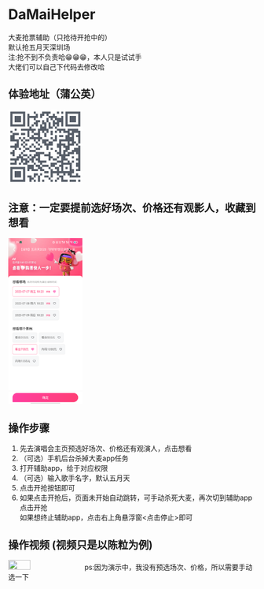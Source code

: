 # DaMaiHelper
大麦抢票辅助（只抢待开抢中的）<br>
默认抢五月天深圳场<br>
注:抢不到不负责哈😁😁😁，本人只是试试手<br>
大佬们可以自己下代码去修改哈<br>

## 体验地址（蒲公英）
<img src="蒲公英地址.png" height="30%" width="30%">

## 注意：一定要提前选好场次、价格还有观影人，收藏到想看
<img src="xkan.png" height="30%" width="30%">

## 操作步骤
1. 先去演唱会主页预选好场次、价格还有观演人，点击想看
2. （可选）手机后台杀掉大麦app任务
3. 打开辅助app，给于对应权限
4. （可选）输入歌手名字，默认五月天
5. 点击开抢按钮即可
6. 如果点击开抢后，页面未开始自动跳转，可手动杀死大麦，再次切到辅助app点击开抢<br>
如果想终止辅助app，点击右上角悬浮窗<点击停止>即可

## 操作视频 (视频只是以陈粒为例)
<img src="操作视频.gif" height="30%" width="30%">
ps:因为演示中，我没有预选场次、价格，所以需要手动选一下



